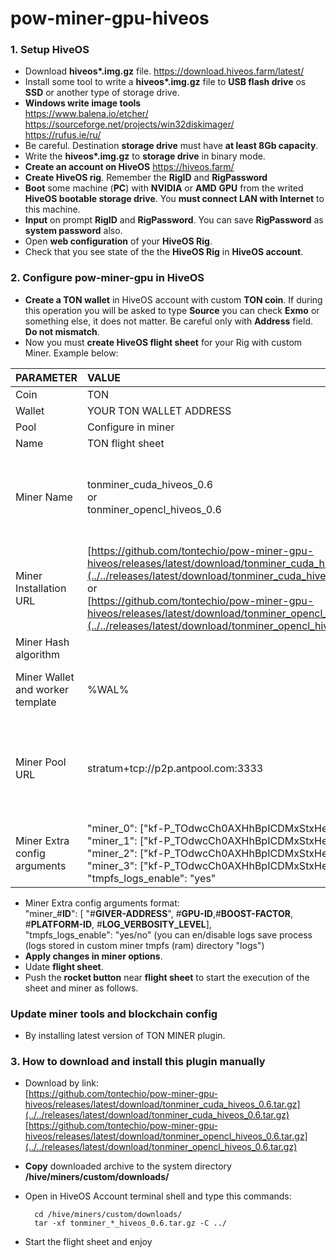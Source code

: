 # pow-miner-gpu-hiveos

### 1. Setup HiveOS

* Download __hiveos*.img.gz__ file.
https://download.hiveos.farm/latest/
* Install some tool to write a __hiveos*.img.gz__ file to __USB flash drive__ os __SSD__ or another type of storage drive.
* __Windows write image tools__<br />
https://www.balena.io/etcher/<br />
https://sourceforge.net/projects/win32diskimager/ <br />
https://rufus.ie/ru/
* Be careful. Destination __storage drive__ must have __at least 8Gb capacity__.
* Write the __hiveos*.img.gz__ to __storage drive__ in binary mode.
* __Create an account on HiveOS__
https://hiveos.farm/
* __Create HiveOS rig__. Remember the __RigID__ and __RigPassword__
* __Boot__ some machine (__PC__) with __NVIDIA__ or __AMD__ __GPU__ from the writed __HiveOS bootable storage drive__. You __must connect LAN with Internet__ to this machine.
* __Input__ on prompt __RigID__ and __RigPassword__. You can save __RigPassword__ as __system password__ also. 
* Open __web configuration__ of your __HiveOS Rig__.
* Check that you see __<online>__ state of the the __HiveOS Rig__ in __HiveOS account__.

### 2. Configure pow-miner-gpu in HiveOS

* __Create a TON wallet__ in HiveOS account with custom __TON coin__. If during this operation you will be asked to type __Source__ you can check __Exmo__ or something else, it does not matter. Be careful only with __Address__ field. __Do not mismatch__.
* Now you must __create HiveOS flight sheet__ for your Rig with custom Miner. Example below:

| PARAMETER | VALUE | COMMENT |
|:----------|:------|:--------| 
Coin | TON
Wallet | YOUR TON WALLET ADDRESS
Pool | Configure in miner
Name | TON flight sheet
Miner Name | tonminer_cuda_hiveos_0.6<br />or <br />tonminer_opencl_hiveos_0.6 | This name is __defined automatically__ when you past the __Miner Installation URL__
Miner Installation URL | [https://github.com/tontechio/pow-miner-gpu-hiveos/releases/latest/download/tonminer_cuda_hiveos_0.6.tar.gz](../../releases/latest/download/tonminer_cuda_hiveos_0.6.tar.gz)<br />or<br />[https://github.com/tontechio/pow-miner-gpu-hiveos/releases/latest/download/tonminer_opencl_hiveos_0.6.tar.gz](../../releases/latest/download/tonminer_opencl_hiveos_0.6.tar.gz) | Depends on your GPU device CUDA/OpenCL
Miner Hash algorithm | | No value (empty)
Miner Wallet and worker template | %WAL% | Only wallet number for easy script mechanics
Miner Pool URL | stratum+tcp://p2p.antpool.com:3333 | Default value, we will not use it. HiveOS forces the existence of the value in this parameter.
Miner Extra config arguments | <nobr>"miner_0": ["kf-P_TOdwcCh0AXHhBpICDMxStxHenWdLCDLNH5QcNpwMHJ8",0,32,0,2],<br /><nobr>"miner_1": ["kf-P_TOdwcCh0AXHhBpICDMxStxHenWdLCDLNH5QcNpwMHJ8",1,32,0,2],<br /><nobr>"miner_2": ["kf-P_TOdwcCh0AXHhBpICDMxStxHenWdLCDLNH5QcNpwMHJ8",2,32,0,2],<br /><nobr>"miner_3": ["kf-P_TOdwcCh0AXHhBpICDMxStxHenWdLCDLNH5QcNpwMHJ8",3,32,0,2],<br />"tmpfs_logs_enable": "yes" | 
* Miner Extra config arguments format:<br />"miner_#__ID__": [ "#__GIVER-ADDRESS__", #__GPU-ID__,#__BOOST-FACTOR__, #__PLATFORM-ID__, #__LOG_VERBOSITY_LEVEL__],<br />"tmpfs_logs_enable": "yes/no" (you can en/disable logs save process (logs stored in custom miner tmpfs (ram) directory "logs")
* __Apply changes in miner options__.
* Udate __flight sheet__.
* Push the __rocket button__ near __flight sheet__ to start the execution of the sheet and miner as follows.

### Update miner tools and blockchain config

* By installing latest version of TON MINER plugin.
  
### 3. How to download and install this plugin manually

* Download by link:<br />
  [https://github.com/tontechio/pow-miner-gpu-hiveos/releases/latest/download/tonminer_cuda_hiveos_0.6.tar.gz](../../releases/latest/download/tonminer_cuda_hiveos_0.6.tar.gz)<br />
  [https://github.com/tontechio/pow-miner-gpu-hiveos/releases/latest/download/tonminer_opencl_hiveos_0.6.tar.gz](../../releases/latest/download/tonminer_opencl_hiveos_0.6.tar.gz)
* __Copy__ downloaded archive to the system directory __/hive/miners/custom/downloads/__
* Open in HiveOS Account terminal shell and type this commands:

        cd /hive/miners/custom/downloads/
        tar -xf tonminer_*_hiveos_0.6.tar.gz -C ../

* Start the flight sheet and enjoy

  
  
  

